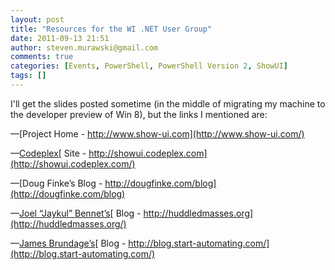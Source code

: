 ```yaml
---
layout: post
title: "Resources for the WI .NET User Group"
date: 2011-09-13 21:51
author: steven.murawski@gmail.com
comments: true
categories: [Events, PowerShell, PowerShell Version 2, ShowUI]
tags: []
---
```



I'll get the slides posted sometime (in the middle of migrating my machine to the developer preview of Win 8), but the links I mentioned are:



—[Project Home - http://www.show-ui.com](http://www.show-ui.com/)



—[Codeplex](http://showui.codeplex.com/)[ Site - http://showui.codeplex.com](http://showui.codeplex.com/)



—[Doug Finke’s Blog - http://dougfinke.com/blog](http://dougfinke.com/blog)



—[Joel “](http://huddledmasses.org/)[Jaykul](http://huddledmasses.org/)[” ](http://huddledmasses.org/)[Bennet’s](http://huddledmasses.org/)[ Blog - http://huddledmasses.org](http://huddledmasses.org/)



—[James ](http://blog.start-automating.com/)[Brundage’s](http://blog.start-automating.com/)[ Blog - http://blog.start-automating.com/](http://blog.start-automating.com/)

